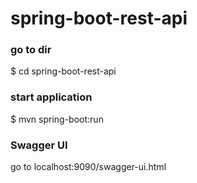# spring-boot-rest-api

### go to dir
$ cd spring-boot-rest-api

### start application
$ mvn spring-boot:run

### Swagger UI
go to localhost:9090/swagger-ui.html

